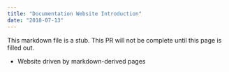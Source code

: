 ```yaml
---
title: "Documentation Website Introduction"
date: "2018-07-13"
---
```


This markdown file is a stub. This PR will not be complete until this page is filled out.

* Website driven by markdown-derived pages
